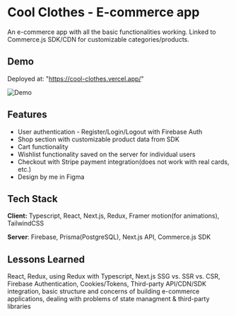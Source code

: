 # Cool Clothes - E-commerce app

An e-commerce app with all the basic functionalities working. Linked to Commerce.js SDK/CDN for customizable categories/products.

## Demo

Deployed at: "https://cool-clothes.vercel.app/"

![Demo]()

## Features

- User authentication - Register/Login/Logout with Firebase Auth
- Shop section with customizable product data from SDK
- Cart functionality
- Wishlist functionality saved on the server for individual users
- Checkout with Stripe payment integration(does not work with real cards, etc.)
- Design by me in Figma

## Tech Stack

**Client:** Typescript, React, Next.js, Redux, Framer motion(for animations), TailwindCSS

**Server**: Firebase, Prisma(PostgreSQL), Next.js API, Commerce.js SDK

## Lessons Learned

React, Redux, using Redux with Typescript, Next.js SSG vs. SSR vs. CSR, Firebase Authentication, Cookies/Tokens, Third-party API/CDN/SDK integration, basic structure and concerns of building e-commerce applications, dealing with problems of state managment & third-party libraries
